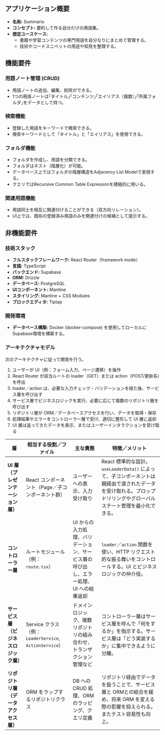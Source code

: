 ## アプリケーション概要

- **名称:** Summario
- **コンセプト:** 要約して作る自分だけの用語集。
- **想定ユースケース:**
  - 書籍や学習コンテンツの専門用語を自分なりにまとめて管理する。
  - 技術やコードスニペットの用途や知見を整理する。

## 機能要件

### 用語ノート管理 (CRUD)

- 用語ノートの追加、編集、削除ができる。
- 1つの用語ノートは｢タイトル｣｢コンテンツ｣｢エイリアス（複数）｣｢所属フォルダ｣をデータとして持つ。

### 検索機能

- 登録した用語をキーワードで検索できる。
- 検索キーワードとして「タイトル」と「エイリアス」を使用できる。

### フォルダ機能

- フォルダを作成し、用語を分類できる。
- フォルダはネスト（階層化）が可能。
- データベース上ではフォルダの階層構造をAdjacency List Modelで表現する。
- クエリではRecursive Common Table Expressionを積極的に用いる。

### 関連用語機能

- 用語同士を相互に関連付けることができる（双方向リレーション）。
- UI上では、既存の登録済み用語のみを関連付けの候補として提示する。

## 非機能要件

### 技術スタック

- **フルスタックフレームワーク:** React Router（framework mode）
- **言語:** TypeScript
- **バックエンド:** Supabase
- **ORM:** Drizzle
- **データベース:** PostgreSQL
- **UIコンポーネント:** Mantine
- **スタイリング:** Mantine + CSS Modules
- **ブロックエディタ:** Tiptap

### 開発環境

- **データベース構築:** Docker (docker-compose) を使用してローカルにSupabase環境を構築する。

### アーキテクチャモデル

次のアーキテクチャに従って開発を行う。

1. ユーザーが UI（例：フォーム入力、ページ遷移）を操作
2. React Router が該当ルートの loader（GET）または action（POST/更新系）を呼出
3. loader／action は、必要な入力チェック・バリデーションを経た後、サービス層を呼び出す
4. サービス層でビジネスロジックを実行、必要に応じて複数のリポジトリ層を呼び出す
5. リポジトリ層が ORM／データベースアクセスを行い、データを取得・保存
6. 処理結果やエラーをコントローラー層で受け、適切に整形して UI 層に返却
7. UI 層は返ってきたデータを表示、またはユーザーインタラクションを受け取る

| 層                    | 相当する役割／ファイル                                     | 主な責務                                          | 特徴／メリット                                                                                                           |
| -------------------- | ----------------------------------------------- | --------------------------------------------- | ----------------------------------------------------------------------------------------------------------------- |
| **UI 層（プレゼンテーション層）** | React コンポーネント（Page／子コンポーネント群）                   | ユーザーへの表示、入力受け取り                               | React 標準的な設計。`useLoaderData()` によって、子コンポーネントは親経由で渡されたデータを受け取れる。プロップドリリングやグローバルステート管理を最小化できる。 |
| **コントローラー層**         | ルートモジュール（例：`route.tsx`）                         | UI からの入力処理、バリデーション、サービス層の呼び出し、エラー処理、UI への結果返却 | `loader`／`action` 関数を使い、HTTP リクエスト的な振る舞いをコントロールする。UI とビジネスロジックの仲介役。 |
| **サービス層（ビジネスロジック層）** | Service クラス（例：`LoaderService`, `ActionService`） | ドメインロジック、複数リポジトリの組み合わせ、トランザクション管理など           | コントローラー層はサービス層を呼んで「何をするか」を指示する。サービス層は「どう実装するか」に集中できるように分離。 |
| **リポジトリ層（データアクセス層）** | ORM をラップするリポジトリクラス                           | DB への CRUD 処理、ORM のラッピング、クエリ定義                | リポジトリ経由でデータを扱うことで、サービス層と ORMとの結合を緩め、将来 ORM を変える際の影響を抑えられる。またテスト容易性も向上。|
